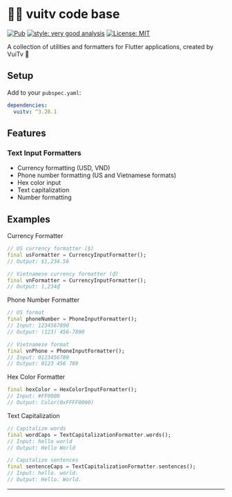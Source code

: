 # 🧑‍💻 vuitv code base

[![Pub][pub_badge]][pub_link]
[![style: very good analysis][very_good_analysis_badge]][very_good_analysis_link]
[![License: MIT][license_badge]][license_link]

<!--
This package provides a collection of utilities and extensions for building Dart/Flutter applications.

Key features:
- JSON converters for common data types 
- Text input formatters for currency, phone numbers, etc.
- Color utilities including hex color parsing
- String extensions and validators

The package follows Very Good Analysis code style guidelines and is licensed under MIT.
-->

A collection of utilities and formatters for Flutter applications, created by VuiTv 🤖

## Setup

Add to your `pubspec.yaml`:

```yaml
dependencies:
  vuitv: ^3.28.1
```

## Features

### Text Input Formatters
  * Currency formatting (USD, VND)
  * Phone number formatting (US and Vietnamese formats)
  * Hex color input
  * Text capitalization
  * Number formatting

## Examples

Currency Formatter
```dart
// US currency formatter ($)
final usFormatter = CurrencyInputFormatter();
// Output: $1,234.56

// Vietnamese currency formatter (₫)
final vnFormatter = CurrencyInputFormatter();
// Output: 1,234₫
```

Phone Number Formatter
```dart
// US format
final phoneNumber = PhoneInputFormatter();
// Input: 1234567890
// Output: (123) 456-7890

// Vietnamese format
final vnPhone = PhoneInputFormatter();
// Input: 0123456789
// Output: 0123 456 789
```

Hex Color Formatter
```dart
final hexColor = HexColorInputFormatter();
// Input: #FF0000
// Output: Color(0xFFFF0000)
```

Text Capitalization
```dart
// Capitalize words
final wordCaps = TextCapitalizationFormatter.words();
// Input: hello world
// Output: Hello World

// Capitalize sentences
final sentenceCaps = TextCapitalizationFormatter.sentences();
// Input: hello. world.
// Output: Hello. World.
```

---

[pub_badge]: https://img.shields.io/badge/pub-3.28.1-blue
[pub_link]: https://pub.dev/packages/vuitv
[license_badge]: https://img.shields.io/badge/license-MIT-blue.svg
[license_link]: https://opensource.org/licenses/MIT
[very_good_analysis_badge]: https://img.shields.io/badge/style-very_good_analysis-B22C89.svg
[very_good_analysis_link]: https://pub.dev/packages/very_good_analysis